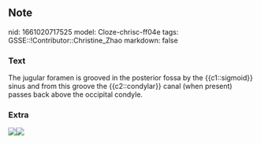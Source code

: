 ## Note
nid: 1661020717525
model: Cloze-chrisc-ff04e
tags: GSSE::!Contributor::Christine_Zhao
markdown: false

### Text
The jugular foramen is grooved in the posterior fossa by the {{c1::sigmoid}} sinus and from this groove the {{c2::condylar}} canal (when present) passes back above the occipital condyle.

### Extra
<img src="Gray193.png"><img src="Gray138.png">
